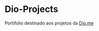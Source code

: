 # Dio-Projects
Portifolio destinado aos projetos da <a target="_blank" href="https://www.dio.me">Dio.me</a>
